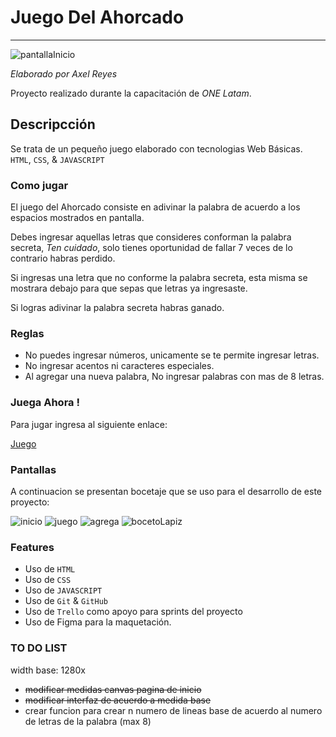 # Juego Del Ahorcado
---
![pantallaInicio]()

*Elaborado por Axel Reyes*

Proyecto realizado durante la capacitación de *ONE Latam*.

## Descripcción

Se trata de un pequeño juego elaborado con tecnologias Web Básicas. `HTML`, `CSS`, & `JAVASCRIPT`

### Como jugar

El juego del Ahorcado consiste en adivinar la palabra de acuerdo a los espacios mostrados en pantalla. 

Debes ingresar aquellas letras que consideres conforman la palabra secreta, *Ten cuidado*, solo tienes oportunidad de fallar 7 veces de lo contrario habras perdido.

Si ingresas una letra que no conforme la palabra secreta, esta misma se mostrara debajo para que sepas que letras ya ingresaste.

Si logras adivinar la palabra secreta habras ganado.

### Reglas

- No puedes ingresar números, unicamente se te permite ingresar letras.
- No ingresar acentos ni caracteres especiales.
- Al agregar una nueva palabra, No ingresar palabras con mas de 8 letras.


### Juega Ahora !

Para jugar ingresa al siguiente enlace:

[Juego](https://github.com/axlgoze/)

### Pantallas

A continuacion se presentan bocetaje que se uso para el desarrollo de este proyecto:

![inicio]()
![juego]()
![agrega]()
![bocetoLapiz]()

### Features

- Uso de `HTML`
- Uso de `CSS`
- Uso de `JAVASCRIPT`
- Uso de `Git` & `GitHub`
- Uso de `Trello` como apoyo para sprints del proyecto
- Uso de Figma para la maquetación.


### TO DO LIST

width base: 1280x

- ~~modificar medidas canvas pagina de inicio~~
- ~~modificar interfaz de acuerdo a medida base~~
- crear funcion para crear n numero de lineas base de acuerdo al numero de letras de la palabra (max 8)
